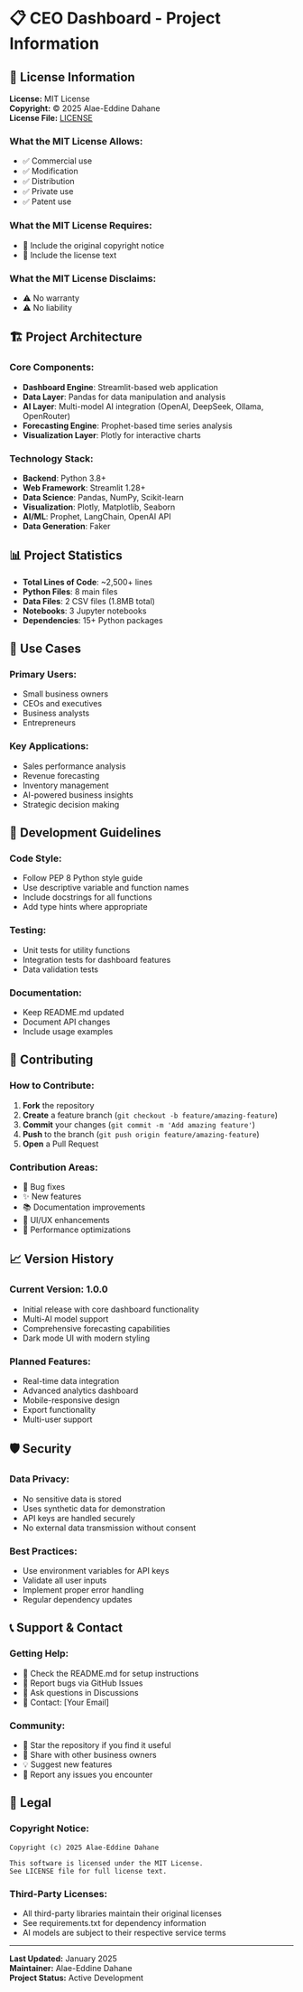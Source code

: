 # 📋 CEO Dashboard - Project Information

## 📄 License Information

**License:** MIT License  
**Copyright:** © 2025 Alae-Eddine Dahane  
**License File:** [LICENSE](LICENSE)

### What the MIT License Allows:
- ✅ Commercial use
- ✅ Modification
- ✅ Distribution
- ✅ Private use
- ✅ Patent use

### What the MIT License Requires:
- 📝 Include the original copyright notice
- 📝 Include the license text

### What the MIT License Disclaims:
- ⚠️ No warranty
- ⚠️ No liability

## 🏗️ Project Architecture

### Core Components:
- **Dashboard Engine**: Streamlit-based web application
- **Data Layer**: Pandas for data manipulation and analysis
- **AI Layer**: Multi-model AI integration (OpenAI, DeepSeek, Ollama, OpenRouter)
- **Forecasting Engine**: Prophet-based time series analysis
- **Visualization Layer**: Plotly for interactive charts

### Technology Stack:
- **Backend**: Python 3.8+
- **Web Framework**: Streamlit 1.28+
- **Data Science**: Pandas, NumPy, Scikit-learn
- **Visualization**: Plotly, Matplotlib, Seaborn
- **AI/ML**: Prophet, LangChain, OpenAI API
- **Data Generation**: Faker

## 📊 Project Statistics

- **Total Lines of Code**: ~2,500+ lines
- **Python Files**: 8 main files
- **Data Files**: 2 CSV files (1.8MB total)
- **Notebooks**: 3 Jupyter notebooks
- **Dependencies**: 15+ Python packages

## 🎯 Use Cases

### Primary Users:
- Small business owners
- CEOs and executives
- Business analysts
- Entrepreneurs

### Key Applications:
- Sales performance analysis
- Revenue forecasting
- Inventory management
- AI-powered business insights
- Strategic decision making

## 🔧 Development Guidelines

### Code Style:
- Follow PEP 8 Python style guide
- Use descriptive variable and function names
- Include docstrings for all functions
- Add type hints where appropriate

### Testing:
- Unit tests for utility functions
- Integration tests for dashboard features
- Data validation tests

### Documentation:
- Keep README.md updated
- Document API changes
- Include usage examples

## 🤝 Contributing

### How to Contribute:
1. **Fork** the repository
2. **Create** a feature branch (`git checkout -b feature/amazing-feature`)
3. **Commit** your changes (`git commit -m 'Add amazing feature'`)
4. **Push** to the branch (`git push origin feature/amazing-feature`)
5. **Open** a Pull Request

### Contribution Areas:
- 🐛 Bug fixes
- ✨ New features
- 📚 Documentation improvements
- 🎨 UI/UX enhancements
- 🔧 Performance optimizations

## 📈 Version History

### Current Version: 1.0.0
- Initial release with core dashboard functionality
- Multi-AI model support
- Comprehensive forecasting capabilities
- Dark mode UI with modern styling

### Planned Features:
- Real-time data integration
- Advanced analytics dashboard
- Mobile-responsive design
- Export functionality
- Multi-user support

## 🛡️ Security

### Data Privacy:
- No sensitive data is stored
- Uses synthetic data for demonstration
- API keys are handled securely
- No external data transmission without consent

### Best Practices:
- Use environment variables for API keys
- Validate all user inputs
- Implement proper error handling
- Regular dependency updates

## 📞 Support & Contact

### Getting Help:
- 📖 Check the README.md for setup instructions
- 🐛 Report bugs via GitHub Issues
- 💬 Ask questions in Discussions
- 📧 Contact: [Your Email]

### Community:
- 🌟 Star the repository if you find it useful
- 🔄 Share with other business owners
- 💡 Suggest new features
- 🐛 Report any issues you encounter

## 📄 Legal

### Copyright Notice:
```
Copyright (c) 2025 Alae-Eddine Dahane

This software is licensed under the MIT License.
See LICENSE file for full license text.
```

### Third-Party Licenses:
- All third-party libraries maintain their original licenses
- See requirements.txt for dependency information
- AI models are subject to their respective service terms

---

**Last Updated:** January 2025  
**Maintainer:** Alae-Eddine Dahane  
**Project Status:** Active Development 